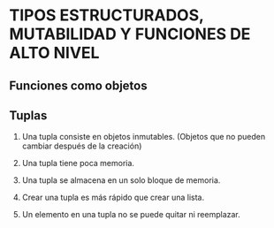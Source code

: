 # TIPOS ESTRUCTURADOS, MUTABILIDAD Y FUNCIONES DE ALTO NIVEL

## Funciones como objetos

## Tuplas

1. Una tupla consiste en objetos inmutables. (Objetos que no pueden cambiar después de la creación)

2. Una tupla tiene poca memoria.

3. Una tupla se almacena en un solo bloque de memoria.

4. Crear una tupla es más rápido que crear una lista.

5. Un elemento en una tupla no se puede quitar ni reemplazar.